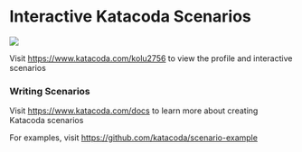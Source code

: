 # Interactive Katacoda Scenarios

[![](http://shields.katacoda.com/katacoda/kolu2756/count.svg)](https://www.katacoda.com/kolu2756 "Get your profile on Katacoda.com")

Visit https://www.katacoda.com/kolu2756 to view the profile and interactive scenarios

### Writing Scenarios
Visit https://www.katacoda.com/docs to learn more about creating Katacoda scenarios

For examples, visit https://github.com/katacoda/scenario-example
